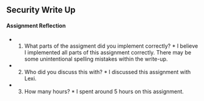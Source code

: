 ## Security Write Up
#### Assignment Reflection
* 1. What parts of the assigment did you implement correctly? *
	I believe I implemented all parts of this assignment correctly. There may be some unintentional spelling mistakes within the write-up.
* 2. Who did you discuss this with? *
	I discussed this assignment with Lexi.
* 3. How many hours? *
	I spent around 5 hours on this assignment.





